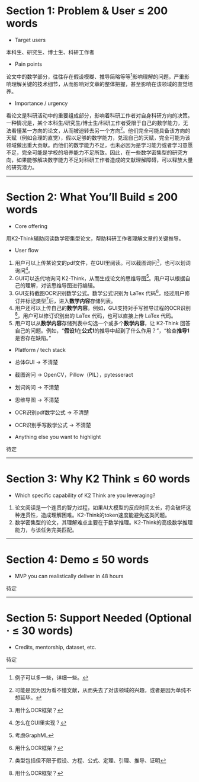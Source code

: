 # Section 1: Problem & User ≤ 200 words
-	Target users
  
  本科生、研究生、博士生、科研工作者
  
-	Pain points
  
  论文中的数学部分，往往存在假设模糊、推导简略等等[^2]影响理解的问题，严重影响理解关键的技术细节，从而影响对文章的整体把握，甚至影响在该领域的直觉培养。

  [^2]: 例子可以多一些，详细一些。

-	Importance / urgency
  
  看论文是科研活动中的重要组成部分，影响着科研工作者对自身科研方向的决策。一种情况是，某个本科生/研究生/博士生/科研工作者受限于自己的数学能力，无法看懂某一方向的论文，从而被迫转去另一个方向[^1]。他们完全可能具备该方向的天赋（例如合理的直觉），假以足够的数学能力，兑现自己的天赋，完全可能为该领域做出重大贡献。而他们的数学能力不足，也未必因为是学习能力或者学习意愿不足，完全可能是学校的培养能力不足所致。因此，在一些数学密集型的研究方向，如果能够解决数学能力不足对科研工作者造成的文献理解障碍，可以释放大量的研究潜力。

  [^1]: 可能是因为因为看不懂文献，从而失去了对该领域的兴趣，或者是因为单纯不想延毕。


 	

---

# Section 2: What You’ll Build ≤ 200 words
-	Core offering

  用K2-Think辅助阅读数学密集型论文，帮助科研工作者理解文章的关键推导。
  
-	User flow

  1. 用户可以上传某论文的pdf文件，在GUI里阅读。可以截图询问[^4]，也可以划词询问[^5]。
  2. GUI可以迭代地询问 K2-Think，从而生成论文的思维导图[^7]。用户可以根据自己的理解，对该思维导图进行编辑。
  3. GUI支持截图OCR识别数学公式。数学公式识别为 LaTex 代码[^4]，经过用户修订并标记类型[^3]后，进入**数学内容**存储列表。
  4. 用户还可以上传自己的**数学内容**。例如，GUI支持对手写推导过程的OCR识别[^6]，用户可以修订识别出的 LaTex 代码，也可以直接上传 LaTex 代码。
  5. 用户可以从**数学内容**存储列表中勾选一个或多个**数学内容**，让 K2-Think 回答自己的问题。例如，“**假设1**在**公式1**的推导中起到了什么作用？”，“检查**推导1**是否存在缺陷。”

  [^3]: 类型包括但不限于假设、方程、公式、定理、引理、推导、证明
  [^4]: 用什么OCR框架？
  [^5]: 怎么在GUI里实现？
  [^6]: 用什么OCR框架？
  [^7]: 考虑GraphML
  
-	Platform / tech stack

  - 总体GUI -> 不清楚
  - 截图询问 -> OpenCV，Pillow（PIL），pytesseract
  - 划词询问 -> 不清楚
  - 思维导图 -> 不清楚
  - OCR识别pdf数学公式 -> 不清楚
  - OCR识别手写数学公式 -> 不清楚

    
-	Anything else you want to highlight

  待定

---

# Section 3: Why K2 Think ≤ 60 words
-	Which specific capability of K2 Think are you leveraging?

  1. 论文阅读是一个连贯的智力过程，如果AI大模型的反应时间太长，将会破坏这种连贯性，造成理解困难。K2-Think的token速度能避免这类问题。
  2. 数学密集型的论文，其理解难点主要在于数学推理。K2-Think的高级数学推理能力，与该任务完美匹配。
     
---

# Section 4: Demo ≤ 50 words
-	MVP you can realistically deliver in 48 hours

  待定

---

# Section 5: Support Needed (Optional · ≤ 30 words)
-	Credits, mentorship, dataset, etc.

  待定
